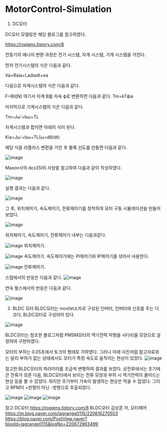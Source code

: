 # MotorControl-Simulation

1. DC모터

 DC모터 모델링은 해당 블로그를 참고하였다.

 https://ropiens.tistory.com/8

전동기의 에너지 변환 과정은 전기 시스템, 자계 시스템, 기계 시스템을 거친다.

먼저 전기시스템의 식은 다음과 같다.

Va=Raia+Ladiadt+ea

다음으로 자계시스템의 식은 다음과 같다.

F=Bli[N]
여기서 자계 B를 자속 ϕ로 변환하면 다음과 같다.
Tm=kTϕia
 
마지막으로 기계시스템의 식은 다음과 같다.

Tm=Jω˙+bω+TL

자계시스템과 합치면 아래의 식이 된다.

Kia=Jω˙+bω+TL(ω=dθ/dt)

해당 식을 라플라스 변환을 거친 후 블록 선도를 만들면 다음과 같다.

![image](https://github.com/lcw3379/MotorControl-Simulation/assets/127228208/41687f1c-8ec7-4348-aa10-cb1f38bb3a0e)

Maxon사의 dcx35l의 사양을 참고하여 다음과 같이 작성하였다.

![image](https://github.com/lcw3379/MotorControl-Simulation/assets/127228208/95b3203b-934c-412b-b8fd-950f344aabb6)


실행 결과는 다음과 같다.

![image](https://github.com/lcw3379/MotorControl-Simulation/assets/127228208/79db1b32-7801-4b4c-9a59-b50c765f3e5e)

그 후, 위치제어기, 속도제어기, 전류제어기를 장착하여 모터 구동 시뮬레이션을 만들어 보았다.

![image](https://github.com/lcw3379/MotorControl-Simulation/assets/127228208/a4811c4a-29b9-4cb4-a93c-670033597c69)

위치제어기, 속도제어기, 전류제어기 내부는 다음과같다.

![image](https://github.com/lcw3379/MotorControl-Simulation/assets/127228208/02fee68c-bc52-487f-8977-d6ede4632717)
위치제어기.

![image](https://github.com/lcw3379/MotorControl-Simulation/assets/127228208/35ca43ba-487a-41f3-8ca0-7b0fef3b51b6)
속도제어기. 속도제어기에는 PI제어기와 IP제어기를 섞어서 사용한다.

![image](https://github.com/lcw3379/MotorControl-Simulation/assets/127228208/e76a5ad2-7273-4187-bf28-6ca93e1fd82c)
전류제어기.



스텝에서의 반응은 다음과 같다.
![image](https://github.com/lcw3379/MotorControl-Simulation/assets/127228208/83ef8ec2-de15-4da8-91fd-396f48864ba4)


연속 펄스에서의 반응은 다음과 같다.

![image](https://github.com/lcw3379/MotorControl-Simulation/assets/127228208/b2ccdf98-1bcb-47f2-9e09-3dfb5bd9b008)



2. BLDC 모터
BLDC모터는 mosfet소자로 구성된 인버터, 인버터에 신호를 주는 디코더, BLDC모터로 구성되어 있다.

![image](https://github.com/lcw3379/MotorControl-Simulation/assets/127228208/e5cfaef2-7233-4d60-8c4e-944768c17a33)

BLDC모터는 참조한 블로그처럼 PMSM모터의 역기전력 파형을 사다리꼴 모양으로 설정하여 구현하였다.

모터의 부하는 0.05초에서 토크의 형태로 가하였다.
그러나 아래 사진처럼 참고자료와는 달리 부하가 없는 상태에서도 모터가 특정 속도로 움직이는 현상이 있었다.
![image](https://github.com/lcw3379/MotorControl-Simulation/assets/127228208/3cf3a8ec-fd27-4aed-958a-b3bc80b01dff)


참고한 BLDC모터의 파라미터를 조금씩 변형하여 결과를 보았다. 상전류에서는 초기에 큰 전류가 흐른 다음, BLDC모터에서 보이는 전류 모양과 부하 시 역기전력이 줄어드는 현상 등을 볼 수 있었다. 하지만 초기부터 가속이 발생하는 현상은 막을 수 없었다. 그리고 RPM이 +방향이 아닌 -방향으로 추출되었다. 

![image](https://github.com/lcw3379/MotorControl-Simulation/assets/127228208/88fb8e72-1de1-4343-b584-507b08c0cc99)
![image](https://github.com/lcw3379/MotorControl-Simulation/assets/127228208/c6628d30-b1cf-4466-83be-4194e023cc30)
![image](https://github.com/lcw3379/MotorControl-Simulation/assets/127228208/c6d03947-bcec-4d3a-806b-8ce8813ea834)




참고 
DC모터
 https://ropiens.tistory.com/8
BLDC모터
김상훈 저, 모터제어
https://m.blog.naver.com/lagrange0115/220616270553
https://blog.naver.com/PostView.naver?blogId=lagrange0115&logNo=220672963499

